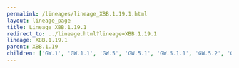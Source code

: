 ```yaml
---
permalink: /lineages/lineage_XBB.1.19.1.html
layout: lineage_page
title: Lineage XBB.1.19.1
redirect_to: ../lineage.html?lineage=XBB.1.19.1
lineage: XBB.1.19.1
parent: XBB.1.19
children: ['GW.1', 'GW.1.1', 'GW.5', 'GW.5.1', 'GW.5.1.1', 'GW.5.2', 'GW.5.3', 'GW.5.3.1', 'XBB.1.19.1']
---
```

